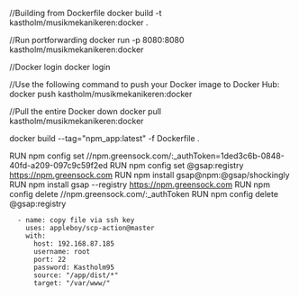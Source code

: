 //Building from Dockerfile
docker build -t kastholm/musikmekanikeren:docker .

//Run portforwarding
docker run -p 8080:8080  kastholm/musikmekanikeren:docker

//Docker login
docker login

//Use the following command to push your Docker image to Docker Hub:
docker push kastholm/musikmekanikeren:docker

//Pull the entire Docker down
docker pull kastholm/musikmekanikeren:docker


docker build --tag="npm_app:latest" -f Dockerfile . 




RUN npm config set //npm.greensock.com/:_authToken=1ded3c6b-0848-40fd-a209-097c9c59f2ed
RUN npm config set @gsap:registry https://npm.greensock.com
RUN npm install gsap@npm:@gsap/shockingly
RUN npm install gsap --registry https://npm.greensock.com
RUN npm config delete //npm.greensock.com/:_authToken
RUN npm config delete @gsap:registry


      - name: copy file via ssh key
        uses: appleboy/scp-action@master
        with:
          host: 192.168.87.185
          username: root
          port: 22
          password: Kastholm95
          source: "/app/dist/*"
          target: "/var/www/"